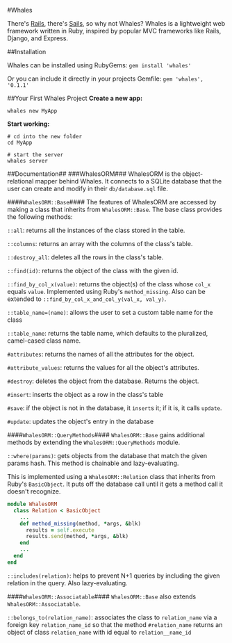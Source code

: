 #Whales

There's [Rails](https://github.com/rails/rails), there's [Sails](https://github.com/balderdashy/sails), so why not Whales? Whales
is a lightweight web framework written in Ruby, inspired by popular MVC frameworks like Rails, Django, and Express.


##Installation

Whales can be installed using RubyGems:
`gem install 'whales'`

Or you can include it directly in your projects Gemfile:
`gem 'whales', '0.1.1'`

##Your First Whales Project
**Create a new app:**
```
whales new MyApp
```

**Start working:**
```
# cd into the new folder
cd MyApp

# start the server
whales server
```

##Documentation##
###WhalesORM###
WhalesORM is the object-relational mapper behind Whales. It connects to a SQLite
database that the user can create and modify in their `db/database.sql` file.

####`WhalesORM::Base`####
The features of WhalesORM are accessed by making a class that inherits from
`WhalesORM::Base`. The base class provides the following methods:

`::all`: returns all the instances of the class stored in the table.

`::columns`: returns an array with the columns of the class's table.

`::destroy_all`: deletes all the rows in the class's table.

`::find(id)`: returns the object of the class with the given id.

`::find_by_col_x(value)`: returns the object(s) of the class whose `col_x` equals `value`. Implemented using Ruby's `method_missing`. Also can be extended to
`::find_by_col_x_and_col_y(val_x, val_y)`.

`::table_name=(name)`: allows the user to set a custom table name for the class

`::table_name`: returns the table name, which defaults to the pluralized,
camel-cased class name.


`#attributes`: returns the names of all the attributes for the object.

`#attribute_values`: returns the values for all the object's attributes.

`#destroy`: deletes the object from the database. Returns the object.

`#insert`: inserts the object as a row in the class's table

`#save`: if the object is not in the database, it `insert`s it; if it is, it calls
`update`.

`#update`: updates the object's entry in the database

####`WhalesORM::QueryMethods`####
`WhalesORM::Base` gains additional methods by extending the `WhalesORM::QueryMethods`
module.

`::where(params)`: gets objects from the database that match the given params hash.
This method is chainable and lazy-evaluating.

This is implemented using a `WhalesORM::Relation` class that inherits from Ruby's
`BasicObject`. It puts off the database call until it gets a method call it doesn't
recognize.

```ruby
module WhalesORM
  class Relation < BasicObject
    ...
    def method_missing(method, *args, &blk)
      results = self.execute
      results.send(method, *args, &blk)
    end
    ...
  end
end
```

`::includes(relation)`: helps to prevent N+1 queries by including the given relation
in the query. Also lazy-evaluating.

####`WhalesORM::Associatable`####
`WhalesORM::Base` also extends `WhalesORM::Associatable`.

`::belongs_to(relation_name)`: associates the class to `relation_name` via a foreign key `relation_name_id` so that the method `#relation_name` returns an object of class `relation_name` with id equal to `relation__name_id`
